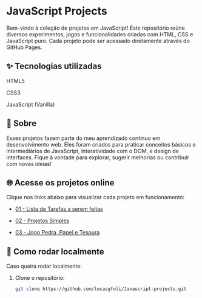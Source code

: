 # JavaScript Projects

Bem-vindo à coleção de projetos em JavaScript! Este repositório reúne diversos experimentos, jogos e funcionalidades criadas com HTML, CSS e JavaScript puro. Cada projeto pode ser acessado diretamente através do GitHub Pages.

## ✨ Tecnologias utilizadas
HTML5

CSS3

JavaScript (Vanilla)

## 📌 Sobre
Esses projetos fazem parte do meu aprendizado contínuo em desenvolvimento web. Eles foram criados para praticar conceitos básicos e intermediários de JavaScript, interatividade com o DOM, e design de interfaces.
Fique à vontade para explorar, sugerir melhorias ou contribuir com novas ideias!

## 🌐 Acesse os projetos online

Clique nos links abaixo para visualizar cada projeto em funcionamento:

- [01 - Lista de Tarefas a serem feitas](https://lucasgfoli.github.io/Javascript-projects/11-todo-list/)

- [02 - Projetos Simples](https://lucasgfoli.github.io/Javascript-projects/10-dom-with-css/)

- [03 - Jogo Pedra, Papel e Tesoura](https://lucasgfoli.github.io/Javascript-projects/https://lucasgfoli.github.io/Rock-Paper-Scissors/10-rock-paper-scissors.html/)

## 📁 Como rodar localmente

Caso queira rodar localmente:

1. Clone o repositório:
   ```bash
   git clone https://github.com/lucasgfoli/Javascript-projects.git

